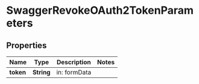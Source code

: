 
# SwaggerRevokeOAuth2TokenParameters

## Properties
Name | Type | Description | Notes
------------ | ------------- | ------------- | -------------
**token** | **String** | in: formData | 



